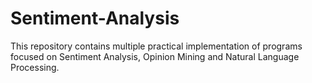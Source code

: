 # Sentiment-Analysis
This repository contains multiple practical implementation of programs focused on Sentiment Analysis, Opinion Mining and Natural Language Processing. 
